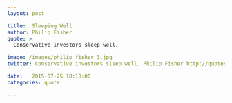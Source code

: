 ```yaml
---
layout: post

title:  Sleeping Well
author: Philip Fisher
quote: >
  Conservative investors sleep well.

image: /images/philip_fisher_3.jpg
twitter: Conservative investors sleep well. Philip Fisher http://quotes.stockflare.com/

date:   2015-07-25 18:10:00
categories: quote

---
```


